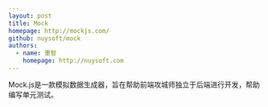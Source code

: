 ```yaml
---
layout: post
title: Mock
homepage: http://mockjs.com/
github: nuysoft/mock
authors:
  - name: 墨智
    homepage: http://nuysoft.com
---
```


Mock.js是一款模拟数据生成器，旨在帮助前端攻城师独立于后端进行开发，帮助编写单元测试。